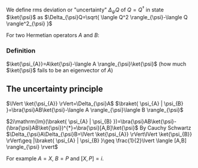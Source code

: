 We define rms deviation or "uncertainty" $\Delta_{\psi}Q$ of $Q=Q^{\dagger}$ in state $\ket{\psi}$ as $\Delta_{\psi}Q=\sqrt{ \langle Q^2 \rangle_{\psi}-\langle Q \rangle^2_{\psi} }$

For two Hermetian operators $A$ and $B$:
### Definition
$\ket{\psi_{A}}=A\ket{\psi}-\langle A \rangle_{\psi}\ket{\psi}$ (how much $\ket{\psi}$ fails to be an eigenvector of $A$)

## The uncertainty principle
$\lVert \ket{\psi_{A}} \rVert=\Delta_{\psi}A$
$\braket{ \psi_{A} | \psi_{B} }=\bra{\psi}AB\ket{\psi}-\langle A \rangle_{\psi}\langle B \rangle_{\psi}$

$2i\mathrm{Im}(\braket{ \psi_{A} | \psi_{B} })=\bra{\psi}AB\ket{\psi}-(\bra{\psi}AB\ket{\psi})^{*}=\bra{\psi}[A,B]\ket{\psi}$
By Cauchy Schwartz
$\Delta_{\psi}A\Delta_{\psi}B=\lVert \ket{\psi_{A}} \rVert\lVert \ket{\psi_{B}} \rVert\geq |\braket{ \psi_{A} | \psi_{B} }\geq \frac{1}{2}\lvert \langle [A,B] \rangle_{\psi} \rvert$

For example $A=X$, $B=P$ and $[X,P]=i$.
